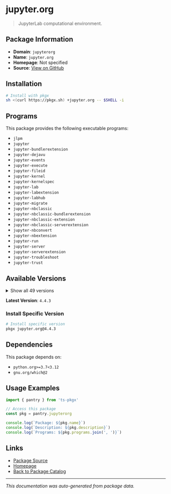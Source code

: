 # jupyter.org

> JupyterLab computational environment.

## Package Information

- **Domain**: `jupyterorg`
- **Name**: `jupyter.org`
- **Homepage**: Not specified
- **Source**: [View on GitHub](https://github.com/pkgxdev/pantry/tree/main/projects/jupyter.org/package.yml)

## Installation

```bash
# Install with pkgx
sh <(curl https://pkgx.sh) +jupyter.org -- $SHELL -i
```

## Programs

This package provides the following executable programs:

- `jlpm`
- `jupyter`
- `jupyter-bundlerextension`
- `jupyter-dejavu`
- `jupyter-events`
- `jupyter-execute`
- `jupyter-fileid`
- `jupyter-kernel`
- `jupyter-kernelspec`
- `jupyter-lab`
- `jupyter-labextension`
- `jupyter-labhub`
- `jupyter-migrate`
- `jupyter-nbclassic`
- `jupyter-nbclassic-bundlerextension`
- `jupyter-nbclassic-extension`
- `jupyter-nbclassic-serverextension`
- `jupyter-nbconvert`
- `jupyter-nbextension`
- `jupyter-run`
- `jupyter-server`
- `jupyter-serverextension`
- `jupyter-troubleshoot`
- `jupyter-trust`

## Available Versions

<details>
<summary>Show all 49 versions</summary>

- `4.4.3`, `4.4.2`, `4.4.1`, `4.4.0`, `4.3.7`
- `4.3.6`, `4.3.5`, `4.3.4`, `4.3.3`, `4.3.2`
- `4.3.1`, `4.3.0`, `4.2.7`, `4.2.6`, `4.2.5`
- `4.2.4`, `4.2.3`, `4.2.2`, `4.2.1`, `4.2.0`
- `4.1.8`, `4.1.7`, `4.1.6`, `4.1.5`, `4.1.4`
- `4.1.3`, `4.1.2`, `4.1.1`, `4.1.0`, `4.0.13`
- `4.0.12`, `4.0.11`, `4.0.10`, `4.0.9`, `4.0.8`
- `4.0.7`, `4.0.6`, `4.0.5`, `4.0.4`, `4.0.3`
- `4.0.2`, `4.0.1`, `4.0.0`, `3.6.8`, `3.6.7`
- `3.6.6`, `3.6.5`, `3.6.4`, `3.6.3`

</details>

**Latest Version**: `4.4.3`

### Install Specific Version

```bash
# Install specific version
pkgx jupyter.org@4.4.3
```

## Dependencies

This package depends on:

- `python.org>=3.7<3.12`
- `gnu.org/which@2`

## Usage Examples

```typescript
import { pantry } from 'ts-pkgx'

// Access this package
const pkg = pantry.jupyterorg

console.log(`Package: ${pkg.name}`)
console.log(`Description: ${pkg.description}`)
console.log(`Programs: ${pkg.programs.join(', ')}`)
```

## Links

- [Package Source](https://github.com/pkgxdev/pantry/tree/main/projects/jupyter.org/package.yml)
- [Homepage](#)
- [Back to Package Catalog](../package-catalog.md)

---

*This documentation was auto-generated from package data.*

